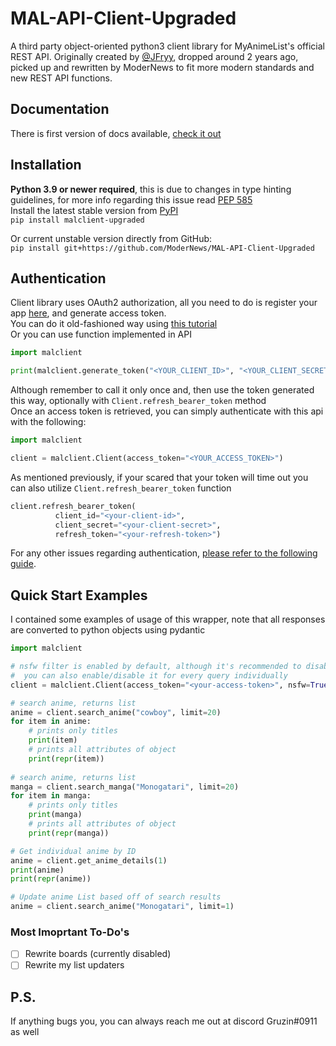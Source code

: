 # MAL-API-Client-Upgraded
A third party object-oriented python3 client library for MyAnimeList's official REST API.
Originally created by [@JFryy](https://github.com/JFryy/MAL-API-Client), dropped around 2 years ago, picked up and rewritten by ModerNews to fit more modern standards and new REST API functions.

## Documentation
There is first version of docs available, [check it out](https://mal-api-client-upgraded.readthedocs.io)

## Installation
**Python 3.9 or newer required**, this is due to changes in type hinting guidelines, for more info regarding this issue read [PEP 585](https://peps.python.org/pep-0585/)  
Install the latest stable version from [PyPI](https://pypi.org/project/malclient-upgraded/)  
`pip install malclient-upgraded`  

Or current unstable version directly from GitHub:  
`pip install git+https://github.com/ModerNews/MAL-API-Client-Upgraded`


## Authentication
Client library uses OAuth2 authorization, all you need to do is register your app [here](https://myanimelist.net/apiconfig), and generate access token.  
You can do it old-fashioned way using [this tutorial](https://myanimelist.net/blog.php?eid=835707)  
Or you can use function implemented in API
```python
import malclient

print(malclient.generate_token("<YOUR_CLIENT_ID>", "<YOUR_CLIENT_SECRET>"))
```
Although remember to call it only once and, then use the token generated this way, optionally with `Client.refresh_bearer_token` method  
Once an access token is retrieved, you can simply authenticate with this api with the following:
```python
import malclient

client = malclient.Client(access_token="<YOUR_ACCESS_TOKEN>")

```

As mentioned previously, if your scared that your token will time out you can also utilize `Client.refresh_bearer_token` function
```python
client.refresh_bearer_token(
          client_id="<your-client-id>",
          client_secret="<your-client-secret>",
          refresh_token="<your-refresh-token>")
```

For any other issues regarding authentication, [please refer to the following guide](https://myanimelist.net/blog.php?eid=835707).

## Quick Start Examples
I contained some examples of usage of this wrapper, note that all responses are converted to python objects using pydantic

```python
import malclient

# nsfw filter is enabled by default, although it's recommended to disable it if your results are missing titles, 
#  you can also enable/disable it for every query individually 
client = malclient.Client(access_token="<your-access-token>", nsfw=True)

# search anime, returns list
anime = client.search_anime("cowboy", limit=20)
for item in anime:
    # prints only titles
    print(item)
    # prints all attributes of object
    print(repr(item))
    
# search anime, returns list
manga = client.search_manga("Monogatari", limit=20)
for item in manga:
    # prints only titles
    print(manga)
    # prints all attributes of object
    print(repr(manga))

# Get individual anime by ID
anime = client.get_anime_details(1)
print(anime)
print(repr(anime))

# Update anime List based off of search results
anime = client.search_anime("Monogatari", limit=1)
```
### Most Imoprtant To-Do's
- [ ] Rewrite boards (currently disabled)
- [ ] Rewrite my list updaters

## P.S. 
If anything bugs you, you can always reach me out at discord Gruzin#0911 as well
